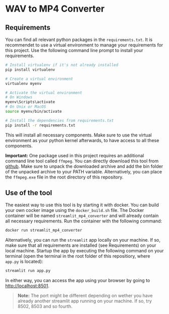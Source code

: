 # WAV to MP4 Converter

## Requirements

You can find all relevant python packages in the `requirements.txt`. It is recommendet to use a virtual environment to manage your requirements for this project. Use the following command line prompt to install your requirements.

```sh
# Install virtualenv if it's not already installed
pip install virtualenv

# Create a virtual environment
virtualenv myenv

# Activate the virtual environment
# On Windows
myenv\Scripts\activate
# On Unix or MacOS
source myenv/bin/activate

# Install the dependencies from requirements.txt
pip install -r requirements.txt
```

This will install all necessary components. Make sure to use the virtual environment as your python kernel afterwards, to have access to all these components.

**Important:** One package used in this project requires an additional command line tool called `ffmpeg`. You can directly download this tool from [github](https://github.com/BtbN/FFmpeg-Builds/releases). Make sure to unpack the downloaded archive and add the bin folder of the unpacked archive to your PATH variable. Alternatively, you can place the `ffmpeg.exe` file in the root directory of this repository.

## Use of the tool

The easiest way to use this tool is by starting it with docker. You can build your own cocker image using the `docker_build.sh` file. The Docker container will be named `streamlit_mp4_converter` and will already contain all necessary requirements. Run the container with the following command:

```sh
docker run streamlit_mp4_converter
```

Alternatively, you can run the `streamlit` app locally on your machine. If so, make sure that all requirements are installed (see Requirements) on your local machine. Startup the app by executing the following command on your terminal (open the terminal in the root folder of this repositiory, where `app.py` is located):

```sh
streamlit run app.py
```

In either way, you can access the app using your browser by going to [http://localhost:8501](http://localhost:8501).

>**Note:** The port might be different depending on wether you have already another streamlit app running on your machine. If so, try 8502, 8503 and so fourth.
